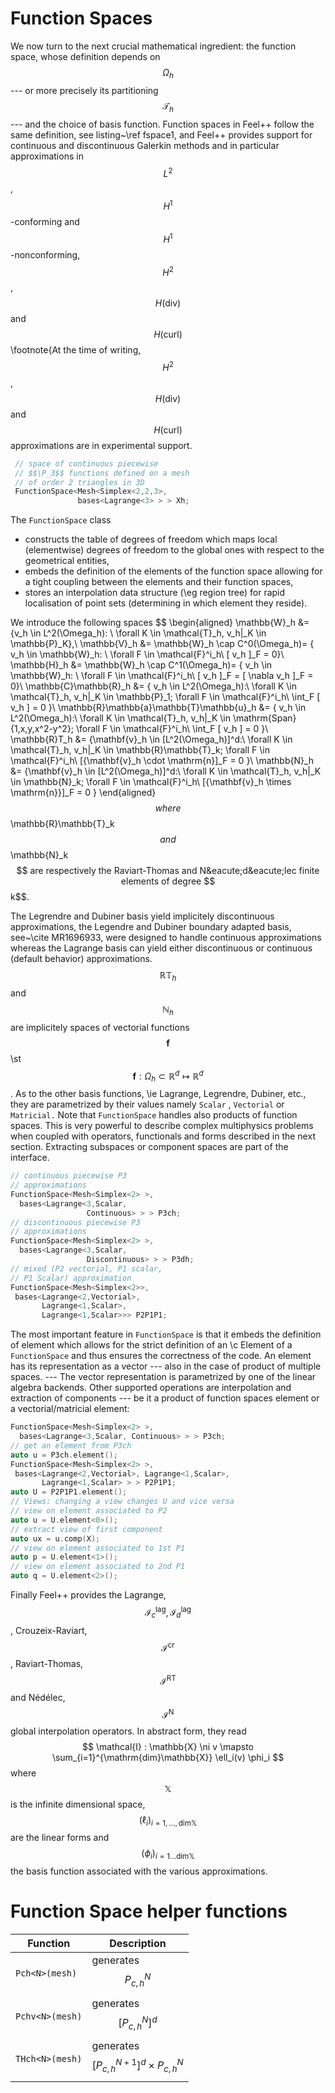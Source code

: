 Function Spaces
===============

We now turn to the next crucial mathematical ingredient: the function space,
whose definition depends on $$\Omega_h$$ --- or more precisely its partitioning $$\mathcal{T}_h$$ --- and the choice of basis function. Function spaces in Feel++ follow the same definition, see listing~\ref fspace1, and Feel++ provides
support for continuous and discontinuous Galerkin methods and in particular approximations in $$L^2$$, $$H^1$$-conforming and $$H^1$$-nonconforming, $$H^2$$, $$H(\mathrm{div})$$ and $$H(\mathrm{curl})$$\footnote{At the time of writing, $$H^2$$, $$H(\mathrm{div})$$ and $$H(\mathrm{curl})$$ approximations are in experimental support.


```cpp
 // space of continuous piecewise
 // $$\P_3$$ functions defined on a mesh
 // of order 2 triangles in 3D
 FunctionSpace<Mesh<Simplex<2,2,3>,
               bases<Lagrange<3> > > Xh;
```


The `FunctionSpace`  class

 -  constructs the table of degrees of freedom which maps local (elementwise) degrees of
  freedom to the global ones with respect to the geometrical entities,
 -  embeds the definition of the elements of the function space allowing for a
  tight coupling between the elements and their function spaces,
 -  stores an interpolation data structure (\eg region tree) for rapid
  localisation of point sets (determining in which element they reside).


We introduce the following spaces
$$
  \begin{aligned}
    \mathbb{W}_h &= \{v_h \in L^2(\Omega_h): \ \forall K \in \mathcal{T}_h, v_h|_K    \in \mathbb{P}_K\},\\
    \mathbb{V}_h &= \mathbb{W}_h \cap C^0(\Omega_h)= \{ v_h \in \mathbb{W}_h: \ \forall F \in    \mathcal{F}^i_h\ [ v_h ]_F = 0\}\\
    \mathbb{H}_h &= \mathbb{W}_h \cap C^1(\Omega_h)= \{ v_h \in \mathbb{W}_h: \ \forall F \in    \mathcal{F}^i_h\ [ v_h ]_F = [ \nabla v_h ]_F = 0\}\\
    \mathbb{C}\mathbb{R}_h &= \{ v_h \in L^2(\Omega_h):\ \forall K \in \mathcal{T}_h, v_h|_K \in    \mathbb{P}_1; \forall F \in \mathcal{F}^i_h\ \int_F [ v_h ] = 0 \}\\
    \mathbb{R}\mathbb{a}\mathbb{T}\mathbb{u}_h &= \{ v_h \in L^2(\Omega_h):\ \forall K \in \mathcal{T}_h, v_h|_K \in    \mathrm{Span}{1,x,y,x^2-y^2}; \forall F \in \mathcal{F}^i_h\ \int_F [ v_h ] = 0 \}\\
    \mathbb{R}T_h &= \{\mathbf{v}_h \in [L^2(\Omega_h)]^d:\ \forall K \in \mathcal{T}_h, v_h|_K \in    \mathbb{R}\mathbb{T}_k; \forall F \in \mathcal{F}^i_h\ [{\mathbf{v}_h \cdot \mathrm{n}]_F = 0 \}\\
    \mathbb{N}_h &= \{\mathbf{v}_h \in [L^2(\Omega_h)]^d:\ \forall K \in \mathcal{T}_h, v_h|_K \in    \mathbb{N}_k; \forall F \in \mathcal{F}^i_h\ [{\mathbf{v}_h \times \mathrm{n}}]_F = 0 \}
  \end{aligned}
$$
where $$\mathbb{R}\mathbb{T}_k$$ and $$\mathbb{N}_k$$ are respectively the Raviart-Thomas and N&eacute;d&eacute;lec finite
elements of degree $$k$$.

The Legrendre and Dubiner basis yield implicitely discontinuous
approximations, the Legendre and Dubiner boundary adapted basis,
see~\cite MR1696933, were designed to handle continuous approximations
whereas the Lagrange basis can yield either discontinuous or continuous
(default behavior) approximations.  $$\mathbb{R}\mathbb{T}_h$$ and $$\mathbb{N}_h$$ are implicitely spaces
of vectorial functions $$\mathbf{f}$$ \st $$\mathbf{f}: \Omega_h \subset \mathbb{R}^d \mapsto
\mathbb{R}^d$$. As to the other basis functions, \ie Lagrange, Legrendre, Dubiner,
etc., they are parametrized by their values namely `Scalar`  ,
`Vectorial`  or `Matricial.`   Note that
`FunctionSpace`  handles also products of function spaces.  This is
very powerful to describe complex multiphysics problems when coupled with
operators, functionals and forms described in the next section. Extracting
subspaces or component spaces are part of the interface.

```cpp
// continuous piecewise P3
// approximations
FunctionSpace<Mesh<Simplex<2> >,
  bases<Lagrange<3,Scalar,
                 Continuous> > > P3ch;
// discontinuous piecewise P3
// approximations
FunctionSpace<Mesh<Simplex<2> >,
  bases<Lagrange<3,Scalar,
                 Discontinuous> > > P3dh;
// mixed (P2 vectorial, P1 scalar,
// P1 Scalar) approximation
FunctionSpace<Mesh<Simplex<2>>,
 bases<Lagrange<2,Vectorial>,
       Lagrange<1,Scalar>,
       Lagrange<1,Scalar>>> P2P1P1;
```

The most important feature in `FunctionSpace`  is that it embeds the
definition of element which allows for the strict definition of an \c
Element of a `FunctionSpace`  and thus ensures the correctness of the
code.  An element has its representation as a vector --- also in the
case of product of multiple spaces. --- The vector representation is
parametrized by one of the linear algebra backends. Other supported
operations are interpolation and extraction of components --- be it a
product of function spaces element or a vectorial/matricial element:

```cpp
FunctionSpace<Mesh<Simplex<2> >,
  bases<Lagrange<3,Scalar, Continuous> > > P3ch;
// get an element from P3ch
auto u = P3ch.element();
FunctionSpace<Mesh<Simplex<2> >,
 bases<Lagrange<2,Vectorial>, Lagrange<1,Scalar>,
       Lagrange<1,Scalar> > > P2P1P1;
auto U = P2P1P1.element();
// Views: changing a view changes U and vice versa
// view on element associated to P2
auto u = U.element<0>();
// extract view of first component
auto ux = u.comp(X);
// view on element associated to 1st P1
auto p = U.element<1>();
// view on element associated to 2nd P1
auto q = U.element<2>();
```

Finally Feel++ provides the Lagrange, $$\mathcal{I}_c^{\mathrm{lag}}, \mathcal{I}_d^{\mathrm{lag}}$$, Crouzeix-Raviart, $$\mathcal{I}^{\mathrm{cr}}$$,
Raviart-Thomas, $$\mathcal{I}^{\mathrm{RT}}$$ and N&eacute;d&eacute;lec, $$\mathcal{I}^{\mathrm{N}}$$ global interpolation operators.
In abstract form, they read
$$
  \mathcal{I} : \mathbb{X} \ni v \mapsto \sum_{i=1}^{\mathrm{dim}\mathbb{X}} \ell_i(v) \phi_i
$$
where $$\mathbb{X}$$ is the infinite dimensional space, $$(\ell_i)_{i=1,...,\mathrm{dim}\mathbb{X}}$$ are
the linear forms and $$(\phi_i)_{i=1...\mathrm{dim}\mathbb{X}}$$ the basis function associated
with the various approximations.

# Function Space helper functions

Function        | Description
----------------|------------------------------
`Pch<N>(mesh)`  | generates $$P^N_{c,h}$$
`Pchv<N>(mesh)` | generates $$[P^N_{c,h}]^d$$
`THch<N>(mesh)` | generates $$[P^{N+1}_{c,h}]^d \times P^N_{c,h}$$
